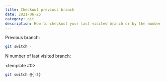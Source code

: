 ```yaml
---
title: Checkout previous branch
date: 2021-06-25
category: git
description: How to checkout your last visited branch or by the number since you visited it.
---
```


Previous branch:

```sh
git switch -
```

N number of last visited branch:

<script setup>
import ToggleView from '../components/ToggleView.vue'
</script>

<ToggleView :options="['Unix-like', 'Windows']"><template #0>

```sh
git switch @{-2}
```

</template>
<template #1>

```sh
git switch "@{-2}"
```

</template>
</ToggleView>
